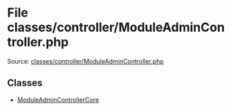 File classes/controller/ModuleAdminController.php
=========

Source: [classes/controller/ModuleAdminController.php](https://github.com/PrestaShop/PrestaShop/blob/1.5.4.0/classes/controller/ModuleAdminController.php)


Classes
-------

* [ModuleAdminControllerCore](class.ModuleAdminControllerCore.md)

